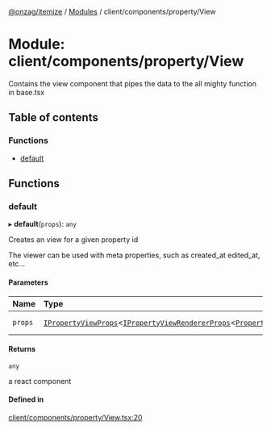 [@onzag/itemize](../README.md) / [Modules](../modules.md) / client/components/property/View

# Module: client/components/property/View

Contains the view component that pipes the data to the all mighty function
in base.tsx

## Table of contents

### Functions

- [default](client_components_property_View.md#default)

## Functions

### default

▸ **default**(`props`): `any`

Creates an view for a given property id

The viewer can be used with meta properties, such as created_at edited_at, etc...

#### Parameters

| Name | Type | Description |
| :------ | :------ | :------ |
| `props` | [`IPropertyViewProps`](../interfaces/client_components_property_base.IPropertyViewProps.md)\<[`IPropertyViewRendererProps`](../interfaces/client_internal_components_PropertyView.IPropertyViewRendererProps.md)\<[`PropertyDefinitionSupportedType`](base_Root_Module_ItemDefinition_PropertyDefinition_types.md#propertydefinitionsupportedtype)\>\> | the props for the view |

#### Returns

`any`

a react component

#### Defined in

[client/components/property/View.tsx:20](https://github.com/onzag/itemize/blob/59702dd5/client/components/property/View.tsx#L20)
